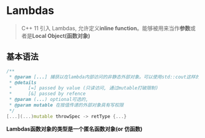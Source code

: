 # Lambdas

> C++ 11 引入 Lambdas, 允许定义**inline function**。能够被用来当作**参数**或者是**Local Object(函数对象)**

## 基本语法

```cpp
/**
 * @param [...] 捕获以在lambda内部访问的非静态外部对象。可以使用std::cout这样的静态对象。
 * @details 
 * 	  	[=] passed by value (只读访问, 通过mutable打破限制)
 * 		[&] passed by refence
 * @param (...) optional可选的, 
 * @param mutable 在按值传递的外部对象具有写权限
 */
[...](...)mutable throwSpec -> retType {...}
```

**Lambdas函数对象的类型是一个匿名函数对象(or 仿函数)**

